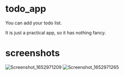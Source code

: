 # todo_app
You can add your todo list.

It is just a practical app, so it has nothing fancy.

# screenshots
![Screenshot_1652971209](https://user-images.githubusercontent.com/65948882/169323608-767b58c3-a72d-41cb-bafe-3d378cec86bd.png) ![Screenshot_1652971265](https://user-images.githubusercontent.com/65948882/169323690-445e9284-ec81-425d-b2cd-352fab6645e4.png)
